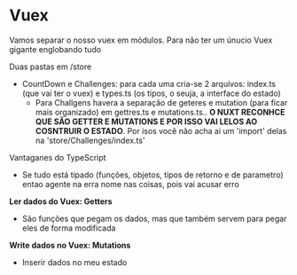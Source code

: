 # Vuex

Vamos separar o nosso vuex em módulos. Para nâo ter um únucio Vuex gigante englobando tudo

Duas pastas em /store
+ CountDown e Challenges: para cada uma cria-se 2 arquivos: index.ts (que vai ter o vuex) e types.ts (os tipos, o seuja, a interface do estado)
  + Para Challgens havera a separaçâo de geteres e mutation (para ficar mais organizado) em gettres.ts e mutations.ts.. **O NUXT RECONHCE QUE SÂO GETTER E MUTATIONS E POR ISSO VAI LELOS AO COSNTRUIR O ESTADO**. Por isos você nâo acha ai um 'import' delas na 'store/Challenges/index.ts'

Vantaganes do TypeScript
+ Se tudo está tipado (funçôes, objetos, tipos de retorno e de parametro) entao agente na erra nome nas coisas, pois vai acusar erro

**Ler dados do Vuex: Getters**
+ São funçôes que pegam os dados, mas que também servem para pegar eles de forma modificada

**Write dados no Vuex: Mutations**
+ Inserir dados no meu estado
